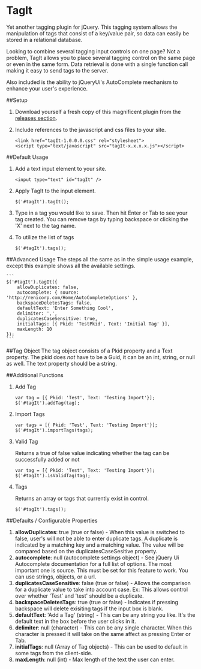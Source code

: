 # TagIt
Yet another tagging plugin for jQuery. This tagging system allows the manipulation of tags that consist of a key/value pair, so data can easily be stored in a relational database. 

Looking to combine several tagging input controls on one page? Not a problem, TagIt allows you to place several tagging control on the same page or even in the same form. Data retrieval is done with a single function call making it easy to send tags to the server.

Also included is the ability to jQueryUi's AutoComplete mechanism to enhance your user's experience.

##Setup
1. Download yourself a fresh copy of this magnificent plugin from the [releases section](https://github.com/puddinman13/TagIt/releases).
2. Include references to the javascript and css files to your site.

    ```
    <link href="tagIt-1.0.0.0.css" rel="stylesheet">
    <script type="text/javascript" src="tagIt-x.x.x.x.js"></script>
    ```

##Default Usage
1. Add a text input element to your site.

    ```
    <input type="text" id="tagIt" />
    ```

2. Apply TagIt to the input element.

    ```
    $('#tagIt').tagIt();
    ```

3.  Type in a tag you would like to save. Then hit Enter or Tab to see your tag created. You can remove tags by typing backspace or clicking the 'X' next to the tag name.

4.  To utilize the list of tags

    ```
    $('#tagIt').tags();
    ```

##Advanced Usage
The steps all the same as in the simple usage example, except this example shows all the available settings.

    ```
    $('#tagIt').tagIt({
        allowDuplicates: false,
        autocomplete: { source: 'http://renicorp.com/Home/AutoCompleteOptions' },
        backspaceDeletesTags: false,
        defaultText: 'Enter Something Cool',
        delimiter: ',',
        duplicatesCaseSensitive: true,
        initialTags: [{ Pkid: 'TestPkid', Text: 'Initial Tag' }],
        maxLength: 10
    });
    ```

##Tag Object
The tag object consists of a Pkid property and a Text property. The pkid does *not* have to be a Guid, it can be an int, string, or null as well. The text property should be a string.

##Additional Functions
1. Add Tag

    ```
    var tag = [{ Pkid: 'Test', Text: 'Testing Import'}];
    $('#tagIt').addTag(tag);
    ```
    
2. Import Tags

    ```
    var tags = [{ Pkid: 'Test', Text: 'Testing Import'}];
    $('#tagIt').importTags(tags);
    ```
    
3. Valid Tag

    Returns a true of false value indicating whether the tag can be successfully added or not

    ```
    var tag = [{ Pkid: 'Test', Text: 'Testing Import'}];
    $('#tagIt').isValidTag(tag);
    ```
    
4. Tags

    Returns an array or tags that currently exist in control.

    ```
    $('#tagIt').tags();
    ```

##Defaults / Configurable Properties

1. **allowDuplicates**: true (true or false) - When this value is switched to false, user's will not be able to enter duplicate tags. A duplicate is indicated by a matching key and a matching value. The value will be compared based on the duplicatesCaseSesitive property.
2. **autocomplete**: null (autocomplete settings object) - See jQuery Ui Autocomplete documentation for a full list of options. The most important one is source. This must be set for this feature to work. You can use strings, objects, or a url.
3. **duplicatesCaseSensitive**: false (true or false) - Allows the comparison for a duplicate value to take into account case. Ex: This allows control over whether 'Test' and 'test' should be a duplicate.
4. **backspaceDeletesTags**: true (true or false) - Indicates if pressing backspace will delete exisiting tags if the input box is blank.
5. **defaultText**: 'Add a Tag' (string) - This can be any string you like. It's the default text in the box before the user clicks in it.
6. **delimiter**: null (character) - This can be any single character. When this character is pressed it will take on the same affect as pressing Enter or Tab.
7. **initialTags**: null (Array of Tag objects) - This can be used to default in some tags from the client-side.
8. **maxLength**: null (int) - Max length of the text the user can enter.
